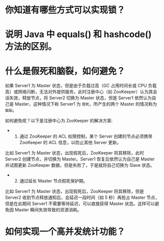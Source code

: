 
# 你知道有哪些方式可以实现锁？

# 说明 Java 中 equals() 和 hashcode() 方法的区别。

# 什么是假死和脑裂，如何避免？

如果 Server1 为 Master 状态，但是由于负载过高（GC 占用时间长或 CPU 负载高）或网络闪断，无法对外提供服务，此时注册中心（如 ZooKeeper）认为其会话失效，释放节点，将 Server2 切换为 Master 状态，但是 Server1 依然认为自己是 Master，这种情况下称 Server1 为 `假死`，所产生的两个 Master 的情况称为 `脑裂`。

如何避免呢？以下是注册中心为 ZooKeeper 的解决方案:

- 1. 通过 ZooKeeper 的 ACL 权限控制，某个 Server 创建的节点必须携带 ZooKeeper 的 ACL 信息，以防止其他 Server 更新。

比如 Server1 为 Master 状态，出现假死后，ZooKeeper 将其移除，此时 Server2 创建节点，并切换为 Master。Server1 恢复后依然认为自己是 Master 并试图更新 ZooKeeper 数据，但是失败了，于是就将自己切换为 Slave 状态。

- 2. 通过延长 Master 节点假死保护期。

比如 Server1 为 Master 状态，出现假死后，ZooKeeper 将其移除，但是 Server2 收到节点释放通知后，会延迟一段时间（如 5 秒）再抢占 Master 节点，但是在此期间 Server1 不需要等待延迟，可以直接获得 Master 状态。这样可以避免因 Master 瞬间失效导致的资源消耗。

# 如何实现一个高并发统计功能？


